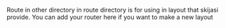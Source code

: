 Route in other directory in route directory is for using in layout that skijasi provide.
You can add your router here if you want to make a new layout
